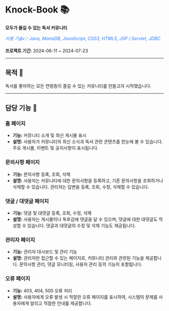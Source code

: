 # Knock-Book 📚

**모두가 즐길 수 있는 독서 커뮤니티**

<aside style="color: #2d7dff; font-style: italic;">
사용 기술👉  Java, MariaDB, JavaScript, CSS3, HTML5, JSP / Servlet, JDBC
</aside>

**프로젝트 기간**: 2024-06-11 ~ 2024-07-23

---

## 목적 🎯

독서를 좋아하는 모든 연령층이 즐길 수 있는 커뮤니티를 만들고자 시작했습니다.

---

## 담당 기능 🔧

### 홈 페이지

- **기능:** 커뮤니티 소개 및 최신 게시물 표시
- **설명:** 사용자가 커뮤니티의 최신 소식과 독서 관련 콘텐츠를 한눈에 볼 수 있습니다. 주요 게시물, 이벤트 및 공지사항이 표시됩니다.

### 문의사항 페이지

- **기능:** 문의사항 등록, 조회, 삭제
- **설명:** 사용자는 커뮤니티에 대한 문의사항을 등록하고, 기존 문의사항을 조회하거나 삭제할 수 있습니다. 관리자는 답변을 등록, 조회, 수정, 삭제할 수 있습니다.

### 댓글 / 대댓글 페이지

- **기능:** 댓글 및 대댓글 등록, 조회, 수정, 삭제
- **설명:** 사용자는 게시물이나 독후감에 댓글을 달 수 있으며, 댓글에 대한 대댓글도 작성할 수 있습니다. 댓글과 대댓글의 수정 및 삭제 기능도 제공됩니다.

### 관리자 페이지

- **기능:** 관리자 대시보드 및 관리 기능
- **설명:** 관리자만 접근할 수 있는 페이지로, 커뮤니티 관리와 관련된 기능을 제공합니다. 문의사항 관리, 댓글 모니터링, 사용자 관리 등의 기능이 포함됩니다.

### 오류 페이지

- **기능:** 403, 404, 500 오류 처리
- **설명:** 사용자에게 오류 발생 시 적절한 오류 페이지를 표시하여, 시스템의 문제를 사용자에게 알리고 적절한 안내를 제공합니다.
